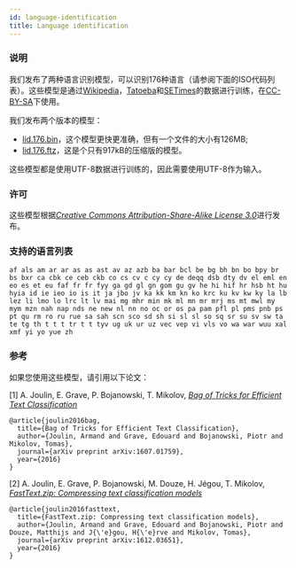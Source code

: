 ```yaml
---
id: language-identification
title: Language identification
---
```


### 说明

我们发布了两种语言识别模型，可以识别176种语言（请参阅下面的ISO代码列表）。这些模型是通过[Wikipedia](https://www.wikipedia.org/)，[Tatoeba](https://tatoeba.org/eng/)和[SETimes](http://nlp.ffzg.hr/resources/corpora/setimes/)的数据进行训练，在[CC-BY-SA](http://creativecommons.org/licenses/by-sa/3.0/)下使用。

我们发布两个版本的模型：

* [lid.176.bin](https://s3-us-west-1.amazonaws.com/fasttext-vectors/supervised_models/lid.176.bin)，这个模型更快更准确，但有一个文件的大小有126MB;
* [lid.176.ftz](https://s3-us-west-1.amazonaws.com/fasttext-vectors/supervised_models/lid.176.ftz)，这是个只有917kB的压缩版的模型。

这些模型都是使用UTF-8数据进行训练的，因此需要使用UTF-8作为输入。

### 许可

这些模型根据[*Creative Commons Attribution-Share-Alike License 3.0*](https://creativecommons.org/licenses/by-sa/3.0/)进行发布。

### 支持的语言列表
```
af als am ar ar as as ast av az azb ba bar bcl be bg bh bn bo bpy br bs bxr ca cbk ce ceb ckb co cs cv c cy cy de deqq dsb dty dv el eml en eo es et eu faf fr fr fyy ga gd gl gn gom gu gv he hi hif hr hsb ht hu hyia id ie ieo io is it ja jbo jv ka kk km kn ko krc ku kv kw ky la lb lez li lmo lo lrc lt lv mai mg mhr min mk ml mn mr mrj ms mt mwl my mym mzn nah nap nds ne new nl nn no oc or os pa pam pfl pl pms pnb ps pt qu rm ro ru rue sa sah scn sco sd sh si sl sl so sq sr su sv sw ta te tg th t t t tr t t tyv ug uk ur uz vec vep vi vls vo wa war wuu xal xmf yi yo yue zh
```

### 参考

如果您使用这些模型，请引用以下论文：

[1] A. Joulin, E. Grave, P. Bojanowski, T. Mikolov, [*Bag of Tricks for Efficient Text Classification*](https://arxiv.org/abs/1607.01759)
```
@article{joulin2016bag,
  title={Bag of Tricks for Efficient Text Classification},
  author={Joulin, Armand and Grave, Edouard and Bojanowski, Piotr and Mikolov, Tomas},
  journal={arXiv preprint arXiv:1607.01759},
  year={2016}
}
```
[2] A. Joulin, E. Grave, P. Bojanowski, M. Douze, H. Jégou, T. Mikolov, [*FastText.zip: Compressing text classification models* ](https://arxiv.org/abs/1612.03651)
```
@article{joulin2016fasttext,
  title={FastText.zip: Compressing text classification models},
  author={Joulin, Armand and Grave, Edouard and Bojanowski, Piotr and Douze, Matthijs and J{\'e}gou, H{\'e}rve and Mikolov, Tomas},
  journal={arXiv preprint arXiv:1612.03651},
  year={2016}
}
```
